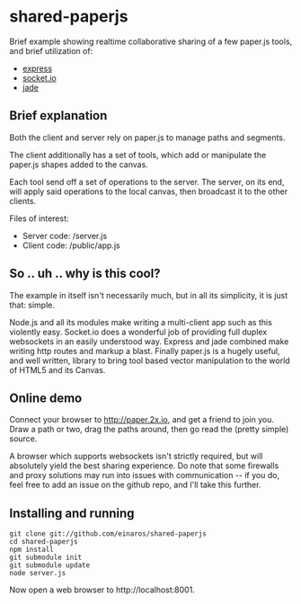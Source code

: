# shared-paperjs #

Brief example showing realtime collaborative sharing of a few paper.js tools, and brief utilization of:

- [express](http://expressjs.org) 
- [socket.io](http://socket.io) 
- [jade](http://jade-lang.com/) 

## Brief explanation ##

Both the client and server rely on paper.js to manage paths and segments.

The client additionally has a set of tools, which add or manipulate the paper.js shapes added to the canvas.

Each tool send off a set of operations to the server. The server, on its end, will apply said operations
to the local canvas, then broadcast it to the other clients.

Files of interest:

* Server code: /server.js
* Client code: /public/app.js

## So .. uh .. why is this cool? ##

The example in itself isn't necessarily much, but in all its simplicity, it is just that: simple. 

Node.js and all its modules make writing a multi-client app such as this violently easy. Socket.io does a wonderful job of providing full duplex websockets in an easily understood way. Express and jade combined make writing http routes and markup a blast. Finally paper.js is a hugely useful, and well written, library to bring tool based vector manipulation to the world of HTML5 and its Canvas.

## Online demo ##

Connect your browser to http://paper.2x.io, and get a friend to join you. Draw a path or two, drag the paths around, then go read the (pretty simple) source.

A browser which supports websockets isn't strictly required, but will absolutely yield the best sharing experience. Do note that some firewalls and proxy solutions may run into issues with communication -- if you do, feel free to add an issue on the github repo, and I'll take this further.

## Installing and running ##

    git clone git://github.com/einaros/shared-paperjs
    cd shared-paperjs
    npm install
    git submodule init
    git submodule update
    node server.js

Now open a web browser to http://localhost:8001.
